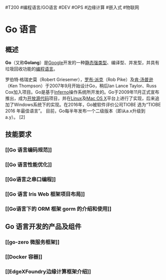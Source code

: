 #T200 #编程语言/GO语言  #DEV #OPS #边缘计算 #嵌入式 #物联网 
# Go 语言

## 概述
**Go**（又称**Golang**）是[Google](https://baike.baidu.com/item/Google?fromModule=lemma_inlink)开发的一种[静态](https://baike.baidu.com/item/%E9%9D%99%E6%80%81?fromModule=lemma_inlink)[强类型](https://baike.baidu.com/item/%E5%BC%BA%E7%B1%BB%E5%9E%8B?fromModule=lemma_inlink)、编译型、并发型，并具有垃圾回收功能的[编程语言](https://baike.baidu.com/item/%E7%BC%96%E7%A8%8B%E8%AF%AD%E8%A8%80?fromModule=lemma_inlink)。

罗伯特·格瑞史莫（Robert Griesemer），[罗布·派克](https://baike.baidu.com/item/%E7%BD%97%E5%B8%83%C2%B7%E6%B4%BE%E5%85%8B/10983505?fromModule=lemma_inlink)（Rob Pike）及[肯·汤普逊](https://baike.baidu.com/item/%E8%82%AF%C2%B7%E6%B1%A4%E6%99%AE%E9%80%8A/7585160?fromModule=lemma_inlink)（Ken Thompson）于2007年9月开始设计Go，稍后Ian Lance Taylor、Russ Cox加入项目。Go是基于[Inferno](https://baike.baidu.com/item/Inferno?fromModule=lemma_inlink)操作系统所开发的。Go于2009年11月正式宣布推出，成为[开放源代码](https://baike.baidu.com/item/%E5%BC%80%E6%94%BE%E6%BA%90%E4%BB%A3%E7%A0%81/114160?fromModule=lemma_inlink)项目，并在[Linux](https://baike.baidu.com/item/Linux?fromModule=lemma_inlink)及[Mac OS X](https://baike.baidu.com/item/Mac%20OS%20X?fromModule=lemma_inlink)平台上进行了实现，后来追加了Windows系统下的实现。在2016年，Go被软件评价公司TIOBE 选为“TIOBE 2016 年最佳语言”。 目前，Go每半年发布一个二级版本（即从a.x升级到a.y）。 [2]

## 技能要求

### [[Go 语言编码规范]]
### [[Go 语言性能优化]]
### [[Go语言之串口编程]]
### [[Go 语言 Iris Web 框架项目布局]]
### [[Go语言下的 ORM 框架 gorm 的介绍和使用]]

## Go 语言开发的产品及组件

### [[go-zero 微服务框架]]
### [[Docker 容器]]
### [[EdgeXFoundry边缘计算框架介绍]]
